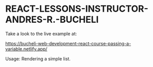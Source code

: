 # REACT-LESSONS-INSTRUCTOR-ANDRES-R.-BUCHELI
Take a look to the live example at:

https://bucheli-web-development-react-course-passing-a-variable.netlify.app/

Usage:
Rendering a simple list.
